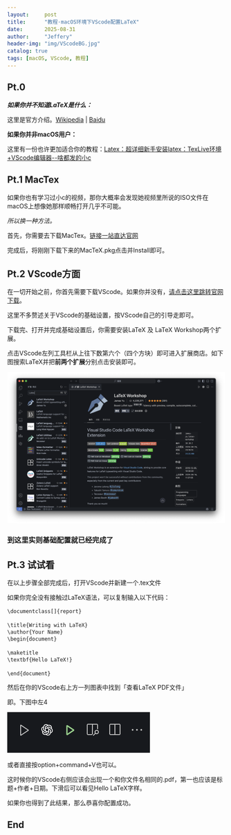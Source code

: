 ```yaml
---
layout:     post
title:      "教程·macOS环境下VScode配置LaTeX"
date:       2025-08-31 
author:     "Jeffery"
header-img: "img/VScodeBG.jpg"
catalog: true
tags: [macOS, VScode, 教程]
---
```


## Pt.0

***如果你并不知道LaTeX是什么：***

这里是官方介绍。[Wikipedia](https://en.wikipedia.org/wiki/LaTeX) | [Baidu](https://baike.baidu.com/item/LaTeX/1212106)

**如果你并非macOS用户：**

这里有一份也许更加适合你的教程：[Latex：超详细新手安装latex：TexLive环境+VScode编辑器--啥都发的小c](https://www.bilibili.com/video/BV1y8411P7qs?vd_source=a788835c5f092ff579ff6cbc4b103d78)

## Pt.1 MacTex

如果你也有学习过小c的视频，那你大概率会发现她视频里所说的ISO文件在macOS上想像她那样顺畅打开几乎不可能。

*所以换一种方法。*

首先，你需要去下载MacTex。[链接一站直达官网](https://www.tug.org/mactex/)

完成后，将刚刚下载下来的MacTeX.pkg点击并Install即可。

## Pt.2 VScode方面

在一切开始之前，你首先需要下载VScode。如果你并没有，[请点击这里跳转官网下载](https://code.visualstudio.com)。

这里不多赘述关于VScode的基础设置，按VScode自己的引导走即可。

下载完、打开并完成基础设置后，你需要安装LaTeX 及 LaTeX Workshop两个扩展。

点击VScode左列工具栏从上往下数第六个（四个方块）即可进入扩展商店。如下图搜索LaTeX并把**前两个扩展**分别点击安装即可。

![VScodeLaTeXextentions](img/VScodeLaTeXsettings.png)

### 到这里实则基础配置就已经完成了

## Pt.3 试试看

在以上步骤全部完成后，打开VScode并新建一个.tex文件

如果你完全没有接触过LaTeX语法，可以复制输入以下代码：

    \documentclass[]{report}

    \title{Writing with LaTeX}
    \author{Your Name}
    \begin{document}

    \maketitle 
    \textbf{Hello LaTeX!}

    \end{document}

然后在你的VScode右上方一列图表中找到「查看LaTeX PDF文件」

即。下图中左4

![VScodeRun](img/VScodeRunIcons.png)

或者直接按option+command+V也可以。

这时候你的VScode右侧应该会出现一个和你文件名相同的.pdf，第一也应该是标题+作者+日期。下滑后可以看见Hello LaTeX字样。

如果你也得到了此结果，那么恭喜你配置成功。

## End
